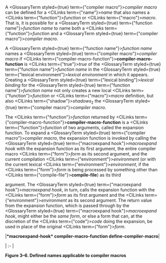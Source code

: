  



A <GlossaryTerm styled={true} term={"compiler macro"}><i>compiler macro</i></GlossaryTerm> can be defined for a <ClLinks  term={"name"}><i>name</i></ClLinks> that also names a <ClLinks  term={"function"}><i>function</i></ClLinks> or <ClLinks  term={"macro"}><i>macro</i></ClLinks>. That is, it is possible for a <GlossaryTerm styled={true} term={"function name"}><i>function name</i></GlossaryTerm> to name both a <ClLinks  term={"function"}><i>function</i></ClLinks> and a <GlossaryTerm styled={true} term={"compiler macro"}><i>compiler macro</i></GlossaryTerm>. 



A <GlossaryTerm styled={true} term={"function name"}><i>function name</i></GlossaryTerm> names a <GlossaryTerm styled={true} term={"compiler macro"}><i>compiler macro</i></GlossaryTerm> if <ClLinks  term={"compiler-macro-function"}><b>compiler-macro-function</b></ClLinks> is <ClLinks  term={"true"}><i>true</i></ClLinks> of the <GlossaryTerm styled={true} term={"function name"}><i>function name</i></GlossaryTerm> in the <GlossaryTerm styled={true} term={"lexical environment"}><i>lexical environment</i></GlossaryTerm> in which it appears. Creating a <GlossaryTerm styled={true} term={"lexical binding"}><i>lexical binding</i></GlossaryTerm> for the <GlossaryTerm styled={true} term={"function name"}><i>function name</i></GlossaryTerm> not only creates a new local <ClLinks  term={"function"}><i>function</i></ClLinks> or <ClLinks  term={"macro"}><i>macro</i></ClLinks> definition, but also <ClLinks  term={"shadow"}><i>shadows</i></ClLinks><sub>2</sub> the <GlossaryTerm styled={true} term={"compiler macro"}><i>compiler macro</i></GlossaryTerm>. 



The <ClLinks  term={"function"}><i>function</i></ClLinks> returned by <ClLinks  term={"compiler-macro-function"}><b>compiler-macro-function</b></ClLinks> is a <ClLinks  term={"function"}><i>function</i></ClLinks> of two arguments, called the expansion function. To expand a <GlossaryTerm styled={true} term={"compiler macro"}><i>compiler macro</i></GlossaryTerm>, the expansion function is invoked by calling the <GlossaryTerm styled={true} term={"macroexpand hook"}><i>macroexpand hook</i></GlossaryTerm> with the expansion function as its first argument, the entire compiler macro <ClLinks  term={"form"}><i>form</i></ClLinks> as its second argument, and the current compilation <ClLinks  term={"environment"}><i>environment</i></ClLinks> (or with the current lexical <ClLinks  term={"environment"}><i>environment</i></ClLinks>, if the <ClLinks  term={"form"}><i>form</i></ClLinks> is being processed by something other than <ClLinks  term={"compile-file"}><b>compile-file</b></ClLinks>) as its third  







argument. The <GlossaryTerm styled={true} term={"macroexpand hook"}><i>macroexpand hook</i></GlossaryTerm>, in turn, calls the expansion function with the <ClLinks  term={"form"}><i>form</i></ClLinks> as its first argument and the <ClLinks  term={"environment"}><i>environment</i></ClLinks> as its second argument. The return value from the expansion function, which is passed through by the <GlossaryTerm styled={true} term={"macroexpand hook"}><i>macroexpand hook</i></GlossaryTerm>, might either be the *same form*, or else a form that can, at the discretion of the <ClLinks  term={"code"}><i>code</i></ClLinks> doing the expansion, be used in place of the original <ClLinks  term={"form"}><i>form</i></ClLinks>. 



|**\*macroexpand-hook\* compiler-macro-function define-compiler-macro**|

| :- |





**Figure 3–6. Defined names applicable to compiler macros** 



